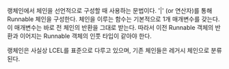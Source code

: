 랭체인에서 체인을 선언적으로 구성할 때 사용하는 문법이다.
'|' (or 연산자)를 통해 Runnable 체인을 구성한다.
체인을 이루는 함수는 기본적으로 1개 매개변수를 갖는다. 이 매개변수는 바로 전 체인의 반환을 그대로 받는다. 따라서 이전 Runnable 객체의 반환과 이어지는 Runnable 객체의 인풋 타입이 같아야 한다.

랭체인은 사실상 LCEL를 표준으로 다루고 있으며, 기존 체인들은 레거시 체인으로 분류된다.
